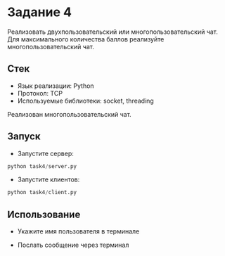 # Задание 4

Реализовать двухпользовательский или многопользовательский чат. Для максимального количества баллов реализуйте многопользовательский чат.

## Стек
- Язык реализации: Python
- Протокол: TCP
- Используемые библиотеки: socket, threading

Реализован многопользовательский чат.

## Запуск
- Запустите сервер:
```python
python task4/server.py
```
- Запустите клиентов:
```python
python task4/client.py
```

## Использование
- Укажите имя пользователя в терминале

- Послать сообщение через терминал